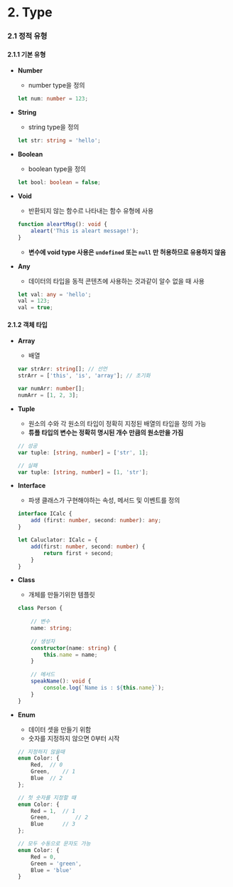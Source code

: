 # 2. Type

### 2.1 정적 유형

#### 2.1.1 기본 유형

- **Number**

  - number type을 정의

  ```typescript
  let num: number = 123;
  ```

- **String**

  - string type을 정의

  ```typescript
  let str: string = 'hello';
  ```

- **Boolean**

  - boolean type을 정의

  ```typescript
  let bool: boolean = false;
  ```

- **Void**

  - 반환되지 않는 함수르 나타내는 함수 유형에 사용

  ```typescript
  function aleartMsg(): void {
      aleart('This is aleart message!');
  }
  ```

  - **변수에 void type 사용은 `undefined` 또는 `null` 만 허용하므로 유용하지 않음**

- **Any**

  - 데이터의 타입을 동적 콘텐츠에 사용하는 것과같이 알수 없을 때 사용

  ```typescript
  let val: any = 'hello';
  val = 123;
  val = true;
  ```

#### 2.1.2 객체 타입

- **Array**

  - 배열 

  ```typescript
  var strArr: string[];	// 선언
  strArr = ['this', 'is', 'array'];	// 초기화
  
  var numArr: number[];
  numArr = [1, 2, 3];
  ```

- **Tuple**

  - 원소의 수와 각 원소의 타입이 정확히 지정된 배열의 타입을 정의 가능
  - **튜플 타입의 변수는 정확히 명시된 개수 만큼의 원소만을 가짐**

  ```typescript
  // 성공
  var tuple: [string, number] = ['str', 1];
  
  // 실패
  var tuple: [string, number] = [1, 'str'];
  ```

- **Interface**

  - 파생 클래스가 구현해야하는 속성, 메서드 및 이벤트를 정의

  ```typescript
  interface ICalc {
      add (first: number, second: number): any;
  }
  
  let Caluclator: ICalc = {
      add(first: number, second: number) {
          return first + second;
      }
  }
  ```

- **Class**

  - 개체를 만들기위한 템플릿

  ```typescript
  class Person {
      
      // 변수
      name: string;
      
      // 생성자
      constructor(name: string) {
          this.name = name;
      }
      
      // 메서드
      speakName(): void {
          console.log(`Name is : ${this.name}`);
      }
  }
  ```

- **Enum**

  - 데이터 셋을 만들기 위함
  - 숫자를 지정하지 않으면 0부터 시작

  ```typescript
  // 지정하지 않을때
  enum Color: {
      Red, 	// 0
      Green, 	// 1
      Blue	// 2
  }; 
  
  // 첫 숫자를 지정할 때
  enum Color: {
      Red = 1,	// 1
      Green, 		// 2
      Blue		// 3
  };
  
  // 모두 수동으로 문자도 가능
  enum Color: {
      Red = 0,
      Green = 'green',
      Blue = 'blue'
  }
  ```

  

